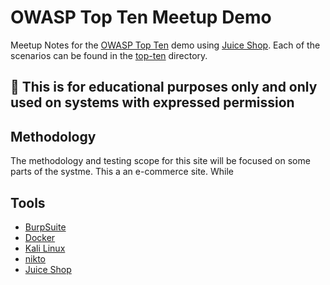 # OWASP Top Ten Meetup Demo

Meetup Notes for the [OWASP Top Ten](https://owasp.org/www-project-top-ten/) demo using [Juice Shop](https://github.com/juice-shop/juice-shop). Each of the scenarios can be found in the [top-ten](./top-ten/) directory. 

## 🚨 This is for educational purposes only and only used on systems with expressed permission

## Methodology
The methodology and testing scope for this site will be focused on some parts of the systme. This a an e-commerce site. While 

## Tools
- [BurpSuite](https://portswigger.net/burp)
- [Docker](https://www.docker.com/get-started/)
- [Kali Linux](https://www.kali.org/)
- [nikto](https://github.com/sullo/nikto)
- [Juice Shop](https://github.com/juice-shop/juice-shop)